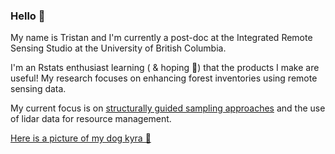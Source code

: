 ### Hello 🙂

My name is Tristan and I'm currently a post-doc at the Integrated Remote Sensing Studio at the University of British Columbia.

I'm an Rstats enthusiast learning ( & hoping 🙏) that the products I make are useful! My research focuses on enhancing forest inventories using remote sensing data. 

My current focus is on [structurally guided sampling approaches](https://github.com/tgoodbody/sgsR) and the use of lidar data for resource management.

[Here is a picture of my dog kyra 🐶](https://imgur.com/a/xHC7iaM)

